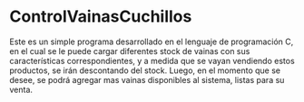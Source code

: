 # ControlVainasCuchillos

Este es un simple programa desarrollado en el lenguaje de programación C, en el cual se le puede cargar diferentes stock de vainas con sus características correspondientes, y a medida que se vayan vendiendo estos productos, se irán descontando del stock. Luego, en el momento que se desee, se podrá agregar mas vainas disponibles al sistema, listas para su venta.
